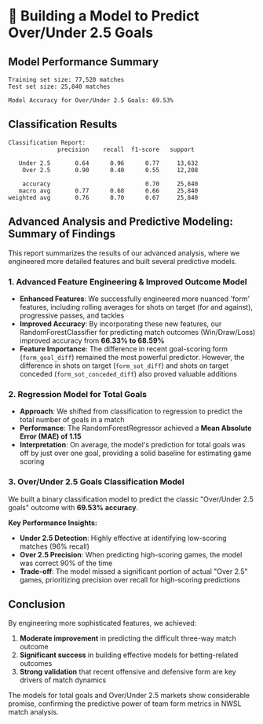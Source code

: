 # 🎯 Building a Model to Predict Over/Under 2.5 Goals

## Model Performance Summary

```
Training set size: 77,520 matches
Test set size: 25,840 matches

Model Accuracy for Over/Under 2.5 Goals: 69.53%
```

## Classification Results

```
Classification Report:
              precision    recall  f1-score   support

   Under 2.5       0.64      0.96      0.77     13,632
    Over 2.5       0.90      0.40      0.55     12,208

    accuracy                           0.70     25,840
   macro avg       0.77      0.68      0.66     25,840
weighted avg       0.76      0.70      0.67     25,840
```

## Advanced Analysis and Predictive Modeling: Summary of Findings

This report summarizes the results of our advanced analysis, where we engineered more detailed features and built several predictive models.

### 1. Advanced Feature Engineering & Improved Outcome Model

- **Enhanced Features**: We successfully engineered more nuanced 'form' features, including rolling averages for shots on target (for and against), progressive passes, and tackles
- **Improved Accuracy**: By incorporating these new features, our RandomForestClassifier for predicting match outcomes (Win/Draw/Loss) improved accuracy from **66.33% to 68.59%**
- **Feature Importance**: The difference in recent goal-scoring form (`form_goal_diff`) remained the most powerful predictor. However, the difference in shots on target (`form_sot_diff`) and shots on target conceded (`form_sot_conceded_diff`) also proved valuable additions

### 2. Regression Model for Total Goals

- **Approach**: We shifted from classification to regression to predict the total number of goals in a match
- **Performance**: The RandomForestRegressor achieved a **Mean Absolute Error (MAE) of 1.15**
- **Interpretation**: On average, the model's prediction for total goals was off by just over one goal, providing a solid baseline for estimating game scoring

### 3. Over/Under 2.5 Goals Classification Model

We built a binary classification model to predict the classic "Over/Under 2.5 goals" outcome with **69.53% accuracy**.

**Key Performance Insights:**
- **Under 2.5 Detection**: Highly effective at identifying low-scoring matches (96% recall)
- **Over 2.5 Precision**: When predicting high-scoring games, the model was correct 90% of the time
- **Trade-off**: The model missed a significant portion of actual "Over 2.5" games, prioritizing precision over recall for high-scoring predictions

## Conclusion

By engineering more sophisticated features, we achieved:

1. **Moderate improvement** in predicting the difficult three-way match outcome
2. **Significant success** in building effective models for betting-related outcomes
3. **Strong validation** that recent offensive and defensive form are key drivers of match dynamics

The models for total goals and Over/Under 2.5 markets show considerable promise, confirming the predictive power of team form metrics in NWSL match analysis.
